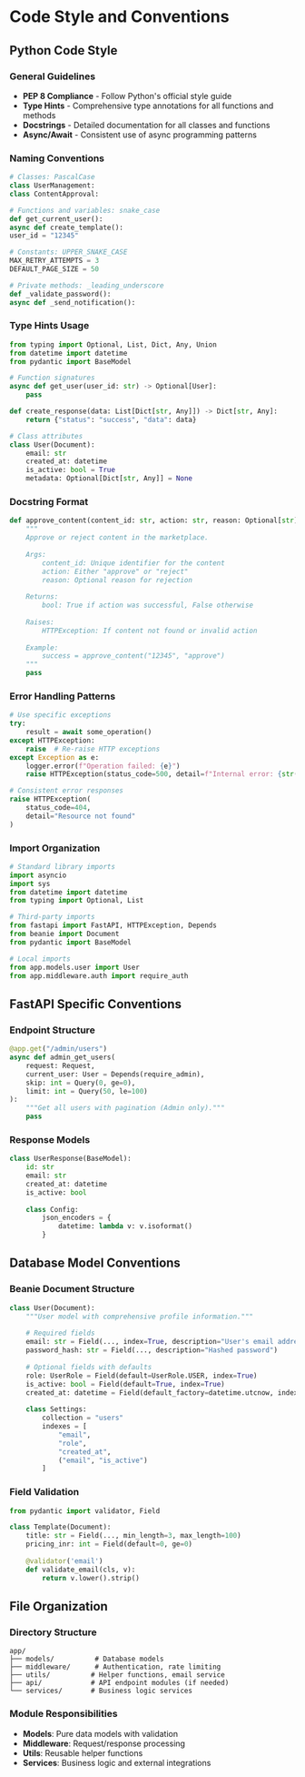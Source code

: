 # Code Style and Conventions

## Python Code Style

### General Guidelines
- **PEP 8 Compliance** - Follow Python's official style guide
- **Type Hints** - Comprehensive type annotations for all functions and methods
- **Docstrings** - Detailed documentation for all classes and functions
- **Async/Await** - Consistent use of async programming patterns

### Naming Conventions
```python
# Classes: PascalCase
class UserManagement:
class ContentApproval:

# Functions and variables: snake_case
def get_current_user():
async def create_template():
user_id = "12345"

# Constants: UPPER_SNAKE_CASE
MAX_RETRY_ATTEMPTS = 3
DEFAULT_PAGE_SIZE = 50

# Private methods: _leading_underscore
def _validate_password():
async def _send_notification():
```

### Type Hints Usage
```python
from typing import Optional, List, Dict, Any, Union
from datetime import datetime
from pydantic import BaseModel

# Function signatures
async def get_user(user_id: str) -> Optional[User]:
    pass

def create_response(data: List[Dict[str, Any]]) -> Dict[str, Any]:
    return {"status": "success", "data": data}

# Class attributes
class User(Document):
    email: str
    created_at: datetime
    is_active: bool = True
    metadata: Optional[Dict[str, Any]] = None
```

### Docstring Format
```python
def approve_content(content_id: str, action: str, reason: Optional[str] = None) -> bool:
    """
    Approve or reject content in the marketplace.
    
    Args:
        content_id: Unique identifier for the content
        action: Either "approve" or "reject"
        reason: Optional reason for rejection
        
    Returns:
        bool: True if action was successful, False otherwise
        
    Raises:
        HTTPException: If content not found or invalid action
        
    Example:
        success = approve_content("12345", "approve")
    """
    pass
```

### Error Handling Patterns
```python
# Use specific exceptions
try:
    result = await some_operation()
except HTTPException:
    raise  # Re-raise HTTP exceptions
except Exception as e:
    logger.error(f"Operation failed: {e}")
    raise HTTPException(status_code=500, detail=f"Internal error: {str(e)}")

# Consistent error responses
raise HTTPException(
    status_code=404, 
    detail="Resource not found"
)
```

### Import Organization
```python
# Standard library imports
import asyncio
import sys
from datetime import datetime
from typing import Optional, List

# Third-party imports
from fastapi import FastAPI, HTTPException, Depends
from beanie import Document
from pydantic import BaseModel

# Local imports
from app.models.user import User
from app.middleware.auth import require_auth
```

## FastAPI Specific Conventions

### Endpoint Structure
```python
@app.get("/admin/users")
async def admin_get_users(
    request: Request,
    current_user: User = Depends(require_admin),
    skip: int = Query(0, ge=0),
    limit: int = Query(50, le=100)
):
    """Get all users with pagination (Admin only)."""
    pass
```

### Response Models
```python
class UserResponse(BaseModel):
    id: str
    email: str
    created_at: datetime
    is_active: bool
    
    class Config:
        json_encoders = {
            datetime: lambda v: v.isoformat()
        }
```

## Database Model Conventions

### Beanie Document Structure
```python
class User(Document):
    """User model with comprehensive profile information."""
    
    # Required fields
    email: str = Field(..., index=True, description="User's email address")
    password_hash: str = Field(..., description="Hashed password")
    
    # Optional fields with defaults
    role: UserRole = Field(default=UserRole.USER, index=True)
    is_active: bool = Field(default=True, index=True)
    created_at: datetime = Field(default_factory=datetime.utcnow, index=True)
    
    class Settings:
        collection = "users"
        indexes = [
            "email",
            "role", 
            "created_at",
            ("email", "is_active")
        ]
```

### Field Validation
```python
from pydantic import validator, Field

class Template(Document):
    title: str = Field(..., min_length=3, max_length=100)
    pricing_inr: int = Field(default=0, ge=0)
    
    @validator('email')
    def validate_email(cls, v):
        return v.lower().strip()
```

## File Organization

### Directory Structure
```
app/
├── models/          # Database models
├── middleware/      # Authentication, rate limiting
├── utils/          # Helper functions, email service
├── api/            # API endpoint modules (if needed)
└── services/       # Business logic services
```

### Module Responsibilities
- **Models**: Pure data models with validation
- **Middleware**: Request/response processing
- **Utils**: Reusable helper functions
- **Services**: Business logic and external integrations